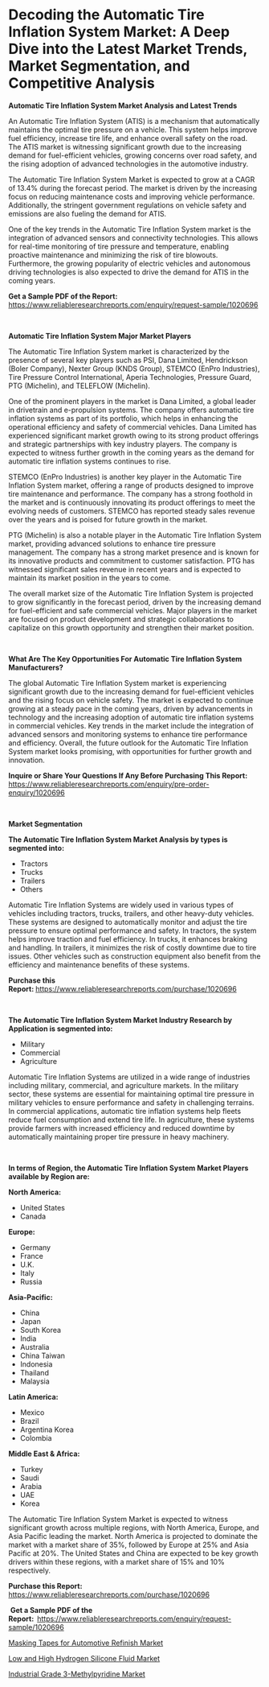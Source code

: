 <p><h1>Decoding the Automatic Tire Inflation System Market: A Deep Dive into the Latest Market Trends, Market Segmentation, and Competitive Analysis</h1></p><p><strong>Automatic Tire Inflation System Market Analysis and Latest Trends</strong></p>
<p><p>An Automatic Tire Inflation System (ATIS) is a mechanism that automatically maintains the optimal tire pressure on a vehicle. This system helps improve fuel efficiency, increase tire life, and enhance overall safety on the road. The ATIS market is witnessing significant growth due to the increasing demand for fuel-efficient vehicles, growing concerns over road safety, and the rising adoption of advanced technologies in the automotive industry.</p><p>The Automatic Tire Inflation System Market is expected to grow at a CAGR of 13.4% during the forecast period. The market is driven by the increasing focus on reducing maintenance costs and improving vehicle performance. Additionally, the stringent government regulations on vehicle safety and emissions are also fueling the demand for ATIS.</p><p>One of the key trends in the Automatic Tire Inflation System market is the integration of advanced sensors and connectivity technologies. This allows for real-time monitoring of tire pressure and temperature, enabling proactive maintenance and minimizing the risk of tire blowouts. Furthermore, the growing popularity of electric vehicles and autonomous driving technologies is also expected to drive the demand for ATIS in the coming years.</p></p>
<p><strong>Get a Sample PDF of the Report:&nbsp;</strong> <a href="https://www.reliableresearchreports.com/enquiry/request-sample/1020696">https://www.reliableresearchreports.com/enquiry/request-sample/1020696</a></p>
<p>&nbsp;</p>
<p><strong>Automatic Tire Inflation System Major Market Players</strong></p>
<p><p>The Automatic Tire Inflation System market is characterized by the presence of several key players such as PSI, Dana Limited, Hendrickson (Boler Company), Nexter Group (KNDS Group), STEMCO (EnPro Industries), Tire Pressure Control International, Aperia Technologies, Pressure Guard, PTG (Michelin), and TELEFLOW (Michelin).</p><p>One of the prominent players in the market is Dana Limited, a global leader in drivetrain and e-propulsion systems. The company offers automatic tire inflation systems as part of its portfolio, which helps in enhancing the operational efficiency and safety of commercial vehicles. Dana Limited has experienced significant market growth owing to its strong product offerings and strategic partnerships with key industry players. The company is expected to witness further growth in the coming years as the demand for automatic tire inflation systems continues to rise.</p><p>STEMCO (EnPro Industries) is another key player in the Automatic Tire Inflation System market, offering a range of products designed to improve tire maintenance and performance. The company has a strong foothold in the market and is continuously innovating its product offerings to meet the evolving needs of customers. STEMCO has reported steady sales revenue over the years and is poised for future growth in the market.</p><p>PTG (Michelin) is also a notable player in the Automatic Tire Inflation System market, providing advanced solutions to enhance tire pressure management. The company has a strong market presence and is known for its innovative products and commitment to customer satisfaction. PTG has witnessed significant sales revenue in recent years and is expected to maintain its market position in the years to come.</p><p>The overall market size of the Automatic Tire Inflation System is projected to grow significantly in the forecast period, driven by the increasing demand for fuel-efficient and safe commercial vehicles. Major players in the market are focused on product development and strategic collaborations to capitalize on this growth opportunity and strengthen their market position.</p></p>
<p>&nbsp;</p>
<p><strong>What Are The Key Opportunities For Automatic Tire Inflation System Manufacturers?</strong></p>
<p><p>The global Automatic Tire Inflation System market is experiencing significant growth due to the increasing demand for fuel-efficient vehicles and the rising focus on vehicle safety. The market is expected to continue growing at a steady pace in the coming years, driven by advancements in technology and the increasing adoption of automatic tire inflation systems in commercial vehicles. Key trends in the market include the integration of advanced sensors and monitoring systems to enhance tire performance and efficiency. Overall, the future outlook for the Automatic Tire Inflation System market looks promising, with opportunities for further growth and innovation.</p></p>
<p><strong>Inquire or Share Your Questions If Any Before Purchasing This Report:</strong> <a href="https://www.reliableresearchreports.com/enquiry/pre-order-enquiry/1020696">https://www.reliableresearchreports.com/enquiry/pre-order-enquiry/1020696</a></p>
<p>&nbsp;</p>
<p><strong>Market Segmentation</strong></p>
<p><strong>The Automatic Tire Inflation System Market Analysis by types is segmented into:</strong></p>
<p><ul><li>Tractors</li><li>Trucks</li><li>Trailers</li><li>Others</li></ul></p>
<p><p>Automatic Tire Inflation Systems are widely used in various types of vehicles including tractors, trucks, trailers, and other heavy-duty vehicles. These systems are designed to automatically monitor and adjust the tire pressure to ensure optimal performance and safety. In tractors, the system helps improve traction and fuel efficiency. In trucks, it enhances braking and handling. In trailers, it minimizes the risk of costly downtime due to tire issues. Other vehicles such as construction equipment also benefit from the efficiency and maintenance benefits of these systems.</p></p>
<p><strong>Purchase this Report:&nbsp;</strong><a href="https://www.reliableresearchreports.com/purchase/1020696">https://www.reliableresearchreports.com/purchase/1020696</a></p>
<p>&nbsp;</p>
<p><strong>The Automatic Tire Inflation System Market Industry Research by Application is segmented into:</strong></p>
<p><ul><li>Military</li><li>Commercial</li><li>Agriculture</li></ul></p>
<p><p>Automatic Tire Inflation Systems are utilized in a wide range of industries including military, commercial, and agriculture markets. In the military sector, these systems are essential for maintaining optimal tire pressure in military vehicles to ensure performance and safety in challenging terrains. In commercial applications, automatic tire inflation systems help fleets reduce fuel consumption and extend tire life. In agriculture, these systems provide farmers with increased efficiency and reduced downtime by automatically maintaining proper tire pressure in heavy machinery.</p></p>
<p>&nbsp;</p>
<p><strong>In terms of Region, the Automatic Tire Inflation System Market Players available by Region are:</strong></p>
<p>
    <p> <strong> North America: </strong>
        <ul>
            <li>United States</li>
            <li>Canada</li>
        </ul>
        </p> 
    <p> <strong> Europe: </strong>
        <ul>
            <li>Germany</li>
            <li>France</li>
            <li>U.K.</li>
            <li>Italy</li>
            <li>Russia</li>
        </ul>
        </p> 
    <p> <strong> Asia-Pacific: </strong>
        <ul>
            <li>China</li>
            <li>Japan</li>
            <li>South Korea</li>
            <li>India</li>
            <li>Australia</li>
            <li>China Taiwan</li>
            <li>Indonesia</li>
            <li>Thailand</li>
            <li>Malaysia</li>
        </ul>
        </p> 
    <p> <strong> Latin America: </strong>
        <ul>
            <li>Mexico</li>
            <li>Brazil</li>
            <li>Argentina Korea</li>
            <li>Colombia</li>
        </ul>
        </p> 
    <p> <strong> Middle East & Africa: </strong>
        <ul>
            <li>Turkey</li>
            <li>Saudi</li>
            <li>Arabia</li>
            <li>UAE</li>
            <li>Korea</li>
        </ul>
    </p>
    </p>
<p><p>The Automatic Tire Inflation System Market is expected to witness significant growth across multiple regions, with North America, Europe, and Asia Pacific leading the market. North America is projected to dominate the market with a market share of 35%, followed by Europe at 25% and Asia Pacific at 20%. The United States and China are expected to be key growth drivers within these regions, with a market share of 15% and 10% respectively.</p></p>
<p><strong>Purchase this Report: </strong><a href="https://www.reliableresearchreports.com/purchase/1020696">https://www.reliableresearchreports.com/purchase/1020696</a></p>
<p>&nbsp;<strong>Get a Sample PDF of the Report:&nbsp;&nbsp;</strong><a href="https://www.reliableresearchreports.com/enquiry/request-sample/1020696">https://www.reliableresearchreports.com/enquiry/request-sample/1020696</a></p>
<p><strong></strong></p>
<p><p><a href="https://view.publitas.com/reportprime-1/masking-tapes-for-automotive-refinish-market-share-market-new-trends-analysis-report-by-type-by-application-by-end-use-by-region-and-segment-forecasts-2023-2030/">Masking Tapes for Automotive Refinish Market</a></p><p><a href="https://view.publitas.com/reportprime-1/low-and-high-hydrogen-silicone-fluid-market-size-and-growth-market-segmentation-regional-and-country-breakdowns-and-market-trends-for-period-from-2023-2030/">Low and High Hydrogen Silicone Fluid Market</a></p><p><a href="https://view.publitas.com/reportprime-1/industrial-grade-3-methylpyridine-market-analysis-and-market-size-global-industry-overview-market-segmentation-and-forecast-2023-to-2030/">Industrial Grade 3-Methylpyridine Market</a></p></p>